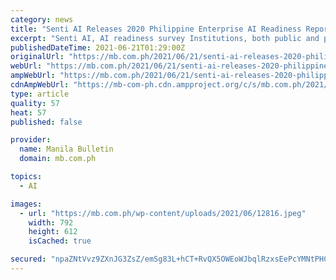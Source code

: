 ```yaml
---
category: news
title: "Senti AI Releases 2020 Philippine Enterprise AI Readiness Report"
excerpt: "Senti AI, AI readiness survey Institutions, both public and private, in the Philippines still need a thorough understanding of what Artificial Intelligence (AI) really is, and its value to their operations before making any technology-related decisions."
publishedDateTime: 2021-06-21T01:29:00Z
originalUrl: "https://mb.com.ph/2021/06/21/senti-ai-releases-2020-philippine-enterprise-ai-readiness-report/"
webUrl: "https://mb.com.ph/2021/06/21/senti-ai-releases-2020-philippine-enterprise-ai-readiness-report/"
ampWebUrl: "https://mb.com.ph/2021/06/21/senti-ai-releases-2020-philippine-enterprise-ai-readiness-report/?amp"
cdnAmpWebUrl: "https://mb-com-ph.cdn.ampproject.org/c/s/mb.com.ph/2021/06/21/senti-ai-releases-2020-philippine-enterprise-ai-readiness-report/?amp"
type: article
quality: 57
heat: 57
published: false

provider:
  name: Manila Bulletin
  domain: mb.com.ph

topics:
  - AI

images:
  - url: "https://mb.com.ph/wp-content/uploads/2021/06/12816.jpeg"
    width: 792
    height: 612
    isCached: true

secured: "npaZNtVvz9ZXnJG3ZsZ/emSg83L+hCT+RvQX5OWEoWJbqlRzxsEePcYMNtPHCXfe8W94UJUhINZdArLMyJbXatlMGXhdi95DuODLKkh+ftSKbhiRgwCdtA+SmDsyWkvbM8KWvdK2M7EqBnNm0BDXtPkwQyUcIhQaa++dxdOj1Ck1IoFnwx9cu0sntt88pSe7Ydv/lbDkYeSkSNtnUOWhcnV36vmH0loPCpjGDANgrLhbNOG5Hyd2yE6DkOrLUj/9V5YbkDJtTEJGLGoqgRzaXSW+8nfu+BSuTVREWubC/tXCu0eO1Zr7TopBssk/IkdW25nucMSMcBL7O98AYSCX8E7XHtDEb5p1qQgv2AaK750=;e/FD9Ph1YUZJXUX9dj0x8A=="
---
```


